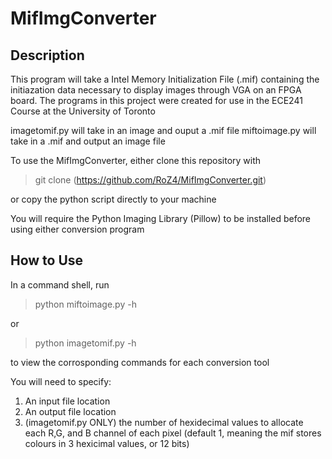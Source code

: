 # MifImgConverter
## Description
This program will take a Intel Memory Initialization File (.mif) containing the initiazation data necessary to display images through VGA on an FPGA board. The programs in this project were created for use in the ECE241 Course at the University of Toronto

imagetomif.py will take in an image and ouput a .mif file
miftoimage.py will take in a .mif and output an image file

To use the MifImgConverter, either clone this repository with
>git clone (https://github.com/RoZ4/MifImgConverter.git)

or copy the python script directly to your machine

You will require the Python Imaging Library (Pillow) to be installed before using either conversion program

## How to Use
In a command shell, run
>	python miftoimage.py -h

or

>	python imagetomif.py -h

to view the corrosponding commands for each conversion tool

You will need to specify:
1. An input file location
2. An output file location
3. (imagetomif.py ONLY) the number of hexidecimal values to allocate each R,G, and B channel of each pixel (default 1, meaning the mif stores colours in 3 hexicimal values, or 12 bits)

